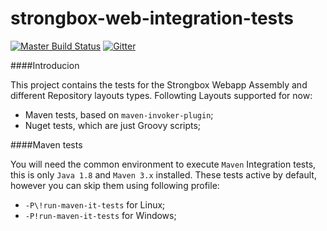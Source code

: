strongbox-web-integration-tests
===
[![Master Build Status](https://dev.carlspring.org/jenkins/buildStatus/icon?job=strongbox/strongbox-web-integration-tests/master)](https://dev.carlspring.org/jenkins/job/strongbox/job/strongbox-web-integration-tests/job/master/)
[![Gitter](https://badges.gitter.im/Join%20Chat.svg)](https://gitter.im/strongbox/strongbox?utm_source=badge&utm_medium=badge&utm_campaign=pr-badge&utm_content=badge)

####Introducion

This project contains the tests for the Strongbox Webapp Assembly and different  Repository layouts types.
Followting Layouts supported for now:
- Maven tests, based on `maven-invoker-plugin`;
- Nuget tests, which are just Groovy scripts;

####Maven tests

You will need the common environment to execute `Maven` Integration tests, this is only `Java 1.8` and `Maven 3.x` installed.
These tests active by default, however you can skip them using following profile:
 - `-P\!run-maven-it-tests` for Linux;
 - `-P!run-maven-it-tests` for Windows;
 
